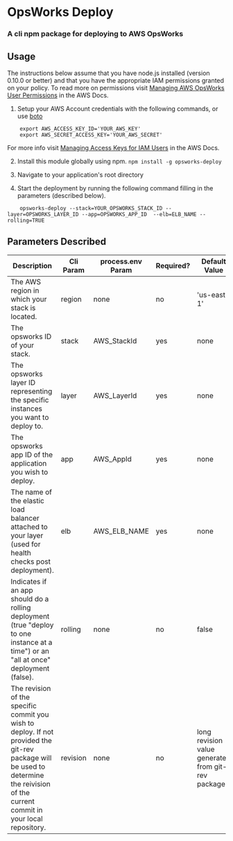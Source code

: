 OpsWorks Deploy
=====

### A cli npm package for deploying to AWS OpsWorks

Usage
-----

The instructions below assume that you have node.js installed (version 0.10.0 or better) and that you have the appropriate IAM permissions granted on your policy.
To read more on permissions visit [Managing AWS OpsWorks User Permissions](http://docs.aws.amazon.com/opsworks/latest/userguide/opsworks-security-users.html) in the AWS Docs.

 1. Setup your AWS Account credentials with the following commands, or use [boto](http://boto.readthedocs.org/en/latest/getting_started.html)

 ```
     export AWS_ACCESS_KEY_ID='YOUR_AWS_KEY'
     export AWS_SECRET_ACCESS_KEY='YOUR_AWS_SECRET'
 ```
 For more info visit [Managing Access Keys for IAM Users](http://docs.aws.amazon.com/IAM/latest/UserGuide/ManagingCredentials.html) in the AWS Docs.

 2. Install this module globally using npm.
 ```npm install -g opsworks-deploy```

 3. Navigate to your application's root directory
 4. Start the deployment by running the following command filling in the parameters (described below).
 ```
     opsworks-deploy --stack=YOUR_OPSWORKS_STACK_ID --layer=OPSWORKS_LAYER_ID --app=OPSWORKS_APP_ID  --elb=ELB_NAME --rolling=TRUE
 ```

Parameters Described
--------------------

 Description|Cli Param|process.env Param|Required?|Default Value
 ---|---|---|---|---|
 The AWS region in which your stack is located.|region|none|no|'us-east-1'
 The opsworks ID of your stack.|stack|AWS_StackId|yes|none
 The opsworks layer ID representing the specific instances you want to deploy to.|layer|AWS_LayerId|yes|none
 The opsworks app ID of the application you wish to deploy.|app|AWS_AppId|yes|none
 The name of the elastic load balancer attached to your layer (used for health checks post deployment).|elb|AWS_ELB_NAME|yes|none
 Indicates if an app should do a rolling deployment (true "deploy to one instance at a time") or an "all at once" deployment (false).|rolling|none|no|false
 The revision of the specific commit you wish to deploy.  If not provided the git-rev package will be used to determine the reivision of the current commit in your local repository.|revision|none|no|long revision value generated from git-rev package
